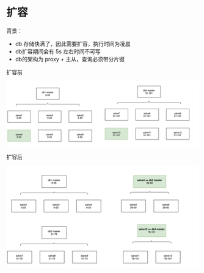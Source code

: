 # 扩容

背景：

- db 存储快满了，因此需要扩容，执行时间为凌晨
- db扩容期间会有 5s 左右时间不可写
- db的架构为 proxy + 主从，查询必须带分片键


扩容前

![扩容前](./scale_up_before.png)

扩容后

![扩容前](./scale_up_after.png)